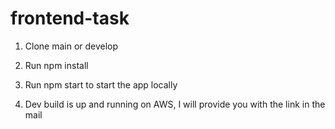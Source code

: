 # frontend-task

1. Clone main or develop

2. Run npm install

3. Run npm start to start the app locally

4. Dev build is up and running on AWS, I will provide you with the link in the mail
